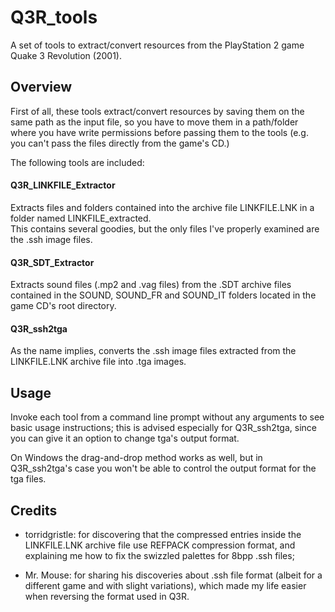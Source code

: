 # Q3R_tools
A set of tools to extract/convert resources from the PlayStation 2 game Quake 3 Revolution (2001).


## Overview
First of all, these tools extract/convert resources by saving them on the same path as the input file, so you have to move them in a path/folder where you have write permissions before passing them to the tools (e.g. you can't pass the files directly from the game's CD.)</br>

The following tools are included:

#### Q3R_LINKFILE_Extractor
Extracts files and folders contained into the archive file LINKFILE.LNK in a folder named LINKFILE_extracted.</br>
This contains several goodies, but the only files I've properly examined are the .ssh image files.

#### Q3R_SDT_Extractor
Extracts sound files (.mp2 and .vag files) from the .SDT archive files contained in the SOUND, SOUND_FR and SOUND_IT folders located in the game CD's root directory.

#### Q3R_ssh2tga
As the name implies, converts the .ssh image files extracted from the LINKFILE.LNK archive file into .tga images.

## Usage
Invoke each tool from a command line prompt without any arguments to see basic usage instructions; this is advised especially for Q3R_ssh2tga, since you can give it an option to change tga's output format.

On Windows the drag-and-drop method works as well, but in Q3R_ssh2tga's case you won't be able to control the output format for the tga files.

## Credits
- torridgristle: for discovering that the compressed entries inside the LINKFILE.LNK archive file use REFPACK compression format, and explaining me how to fix the swizzled palettes for 8bpp .ssh files;

- Mr. Mouse: for sharing his discoveries about .ssh file format (albeit for a different game and with slight variations), which made my life easier when reversing the format used in Q3R.
